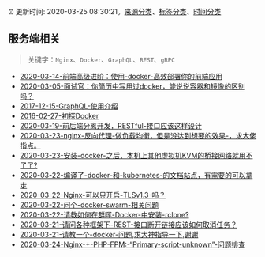 :alarm_clock: 更新时间: 2020-03-25 08:30:21。[来源分类](../README.md)、[标签分类](../TAGS.md)、[时间分类](../TIMELINE.md)

## 服务端相关


> 关键字：`Nginx`、`Docker`、`GraphQL`、`REST`、`gRPC`



- [2020-03-14-前端高级进阶：使用-docker-高效部署你的前端应用](https://www.ershicimi.com/p/9514870038bcd28b54cb8b3723471013) 
- [2020-03-05-面试官：你简历中写用过docker，能说说容器和镜像的区别吗？](https://www.ershicimi.com/p/3263760b958d1699ae14b584ecc6ec2d) 
- [2017-12-15-GraphQL-使用介绍](https://aotu.io/notes/2017/12/15/graphql-use/) 
- [2016-02-27-初探Docker](https://aotu.io/notes/2016/02/27/docker/) 
- [2020-03-19-前后端分离开发，RESTful-接口应该这样设计](https://www.ershicimi.com/p/54d9d50954ff6eeace597b9ffc1291f5) 
- [2020-03-23-nginx-反向代理-做负载均衡，但是没达到想要的效果-，求大佬指点。](https://www.v2ex.com/t/655504) 
- [2020-03-23-安装-docker-之后，本机上其他虚拟机KVM的桥接网络就用不了了?](https://www.v2ex.com/t/655238) 
- [2020-03-22-编译了-docker-和-kubernetes-的文档站点，有需要的可以拿走](https://www.v2ex.com/t/655155) 
- [2020-03-22-Nginx-可以只开启-TLSv1.3-吗？](https://www.v2ex.com/t/655111) 
- [2020-03-22-问个-docker-swarm-相关问题](https://www.v2ex.com/t/655110) 
- [2020-03-22-请教如何在群晖-Docker-中安装-rclone?](https://www.v2ex.com/t/654990) 
- [2020-03-21-请问各种框架下-REST-接口断开链接应该如何取消任务？](https://www.v2ex.com/t/654909) 
- [2020-03-21-请教一个-docker-问题,求大神指导一下,谢谢](https://www.v2ex.com/t/654815) 
- [2020-03-24-Nginx-+-PHP-FPM:-“Primary-script-unknown”-问题排查](https://toutiao.io/k/umayqn8) 